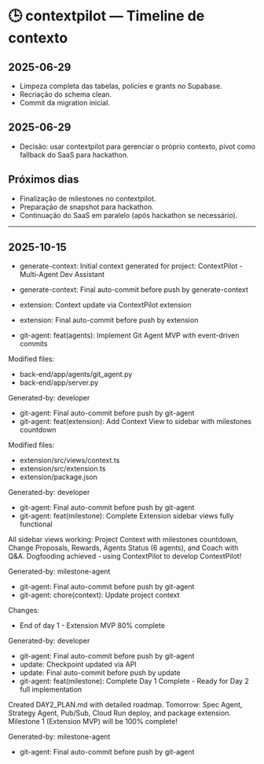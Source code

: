# 🕒 contextpilot — Timeline de contexto

## 2025-06-29
- Limpeza completa das tabelas, policies e grants no Supabase.
- Recriação do schema clean.
- Commit da migration inicial.

## 2025-06-29
- Decisão: usar contextpilot para gerenciar o próprio contexto, pivot como fallback do SaaS para hackathon.

## Próximos dias
- Finalização de milestones no contextpilot.
- Preparação de snapshot para hackathon.
- Continuação do SaaS em paralelo (após hackathon se necessário).

---


## 2025-10-15
- generate-context: Initial context generated for project: ContextPilot - Multi-Agent Dev Assistant

- generate-context: Final auto-commit before push by generate-context
- extension: Context update via ContextPilot extension
- extension: Final auto-commit before push by extension
- git-agent: feat(agents): Implement Git Agent MVP with event-driven commits

Modified files:
- back-end/app/agents/git_agent.py
- back-end/app/server.py

Generated-by: developer
- git-agent: Final auto-commit before push by git-agent
- git-agent: feat(extension): Add Context View to sidebar with milestones countdown

Modified files:
- extension/src/views/context.ts
- extension/src/extension.ts
- extension/package.json

Generated-by: developer
- git-agent: Final auto-commit before push by git-agent
- git-agent: feat(milestone): Complete Extension sidebar views fully functional

All sidebar views working: Project Context with milestones countdown, Change Proposals, Rewards, Agents Status (6 agents), and Coach with Q&A. Dogfooding achieved - using ContextPilot to develop ContextPilot!

Generated-by: milestone-agent
- git-agent: Final auto-commit before push by git-agent
- git-agent: chore(context): Update project context

Changes:
- End of day 1 - Extension MVP 80% complete

Generated-by: developer
- git-agent: Final auto-commit before push by git-agent
- update: Checkpoint updated via API
- update: Final auto-commit before push by update
- git-agent: feat(milestone): Complete Day 1 Complete - Ready for Day 2 full implementation

Created DAY2_PLAN.md with detailed roadmap. Tomorrow: Spec Agent, Strategy Agent, Pub/Sub, Cloud Run deploy, and package extension. Milestone 1 (Extension MVP) will be 100% complete!

Generated-by: milestone-agent
- git-agent: Final auto-commit before push by git-agent